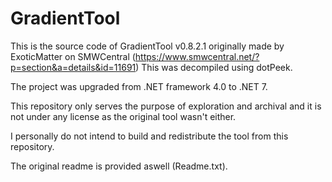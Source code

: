 # GradientTool
This is the source code of GradientTool v0.8.2.1 originally made by ExoticMatter on SMWCentral (https://www.smwcentral.net/?p=section&a=details&id=11691)
This was decompiled using dotPeek.

The project was upgraded from .NET framework 4.0 to .NET 7.

This repository only serves the purpose of exploration and archival and it is not under any license as the original tool wasn't either.

I personally do not intend to build and redistribute the tool from this repository.

The original readme is provided aswell (Readme.txt).
